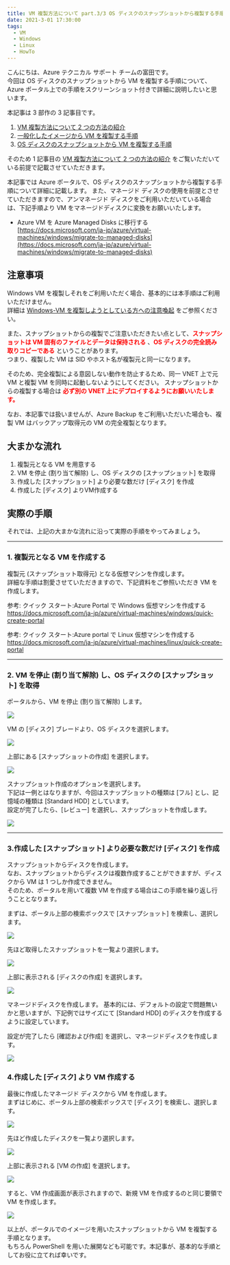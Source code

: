 ```yaml
---
title: VM 複製方法について part.3/3 OS ディスクのスナップショットから複製する手順
date: 2021-3-01 17:30:00
tags:
  - VM
  - Windows
  - Linux
  - HowTo
---
```


こんにちは、Azure テクニカル サポート チームの富田です。  
今回は OS ディスクのスナップショットから VM を複製する手順について、Azure ポータル上での手順をスクリーンショット付きで詳細に説明したいと思います。  

本記事は 3 部作の 3 記事目です。
 1. [VM 複製方法について 2 つの方法の紹介](https://jpaztech.github.io/blog/vm/vm-replica-1)
 2. [一般化したイメージから VM を複製する手順](https://jpaztech.github.io/blog/vm/vm-replica-2)
 3. [OS ディスクのスナップショットから VM を複製する手順](https://jpaztech.github.io/blog/vm/vm-replica-3)


そのため 1 記事目の [VM 複製方法について 2 つの方法の紹介](https://jpaztech.github.io/blog/vm/vm-replica-1) をご覧いただいている前提で記載させていただきます。  

本記事では Azure ポータルで、OS ディスクのスナップショットから複製する手順について詳細に記載します。
また、マネージド ディスクの使用を前提とさせていただきますので、アンマネージド ディスクをご利用いただいている場合は、下記手順より VM をマネージドディスクに変換をお願いいたします。

- Azure VM を Azure Managed Disks に移行する  
[https://docs.microsoft.com/ja-jp/azure/virtual-machines/windows/migrate-to-managed-disks](https://docs.microsoft.com/ja-jp/azure/virtual-machines/windows/migrate-to-managed-disks)

## 注意事項

Windows VM を複製しそれをご利用いただく場合、基本的には本手順はご利用いただけません。  
詳細は [Windows-VM を複製しようとしている方への注意喚起](https://jpaztech.github.io/blog/vm/vm-replica-1/#Windows-VMを複製しようとしている方への注意喚起) をご参照ください。  

また、スナップショットからの複製でご注意いただきたい点として、**<span style="color:red">スナップショットは VM 固有のファイルとデータは保持される</span>** 、**<span style="color:red">OS ディスクの完全読み取りコピーである</span>** ということがあります。  
つまり、複製した VM は SID やホスト名が複製元と同一になります。 

そのため、完全複製による意図しない動作を防止するため、同一 VNET 上で元 VM と複製 VM を同時に起動しないようにしてください。
スナップショットからの複製する場合は **<span style="color:red">必ず別の VNET 上にデプロイするようにお願いいたします。</span>**    

なお、本記事では扱いませんが、Azure Backup をご利用いただいた場合も、複製 VM はバックアップ取得元の VM の完全複製となります。


## 大まかな流れ

1. 複製元となる VM を用意する
2. VM を停止 (割り当て解除) し、OS ディスクの [スナップショット] を取得
3. 作成した [スナップショット] より必要な数だけ [ディスク] を作成
4. 作成した [ディスク] よりVM作成する

## 実際の手順

それでは、上記の大まかな流れに沿って実際の手順をやってみましょう。  

---
### 1. 複製元となる VM を作成する

複製元 (スナップショット取得元) となる仮想マシンを作成します。  
詳細な手順は割愛させていただきますので、下記資料をご参照いただき VM を作成します。  

参考: クイック スタート:Azure Portal で Windows 仮想マシンを作成する  
https://docs.microsoft.com/ja-jp/azure/virtual-machines/windows/quick-create-portal

参考: クイック スタート:Azure portal で Linux 仮想マシンを作成する  
https://docs.microsoft.com/ja-jp/azure/virtual-machines/linux/quick-create-portal

---
### 2. VM を停止 (割り当て解除) し、OS ディスクの [スナップショット] を取得

ポータルから、VM を停止 (割り当て解除) します。

![](./vm-replica-3/snp-010.png) 

VM の [ディスク] ブレードより、OS ディスクを選択します。

![](./vm-replica-3/snp-020.png) 

上部にある [スナップショットの作成] を選択します。

![](./vm-replica-3/snp-030.png) 

スナップショット作成のオプションを選択します。  
下記は一例とはなりますが、今回はスナップショットの種類は [フル] とし、記憶域の種類は [Standard HDD] としています。  
設定が完了したら、[レビュー] を選択し、スナップショットを作成します。

![](./vm-replica-3/snp-040.png) 

---
### 3.作成した [スナップショット] より必要な数だけ [ディスク] を作成

スナップショットからディスクを作成します。  
なお、スナップショットからディスクは複数作成することができますが、ディスクから VM は 1 つしか作成できません。  
そのため、ポータルを用いて複数 VM を作成する場合はこの手順を繰り返し行うこととなります。

まずは、ポータル上部の検索ボックスで [スナップショット] を検索し、選択します。

![](./vm-replica-3/snp-050.png)

先ほど取得したスナップショットを一覧より選択します。

![](./vm-replica-3/snp-060.png) 

上部に表示される [ディスクの作成] を選択します。 

![](./vm-replica-3/snp-070.png)

マネージドディスクを作成します。
基本的には、デフォルトの設定で問題無いかと思いますが、下記例ではサイズにて [Standard HDD] のディスクを作成するように設定しています。  

設定が完了したら [確認および作成] を選択し、マネージドディスクを作成します。

![](./vm-replica-3/snp-080.png) 

### 4.作成した [ディスク] より VM 作成する

最後に作成したマネージド ディスクから VM を作成します。  
まずはじめに、ポータル上部の検索ボックスで [ディスク] を検索し、選択します。

![](./vm-replica-3/snp-090.png) 

先ほど作成したディスクを一覧より選択します。

![](./vm-replica-3/snp-100.png) 

上部に表示される [VM の作成] を選択します。

![](./vm-replica-3/snp-110.png) 

すると、VM 作成画面が表示されますので、新規 VM を作成するのと同じ要領で VM を作成します。

![](./vm-replica-3/snp-120.png) 

以上が、ポータルでのイメージを用いたスナップショットから VM を複製する手順となります。  
もちろん PowerShell を用いた展開なども可能です。本記事が、基本的な手順としてお役に立てれば幸いです。
